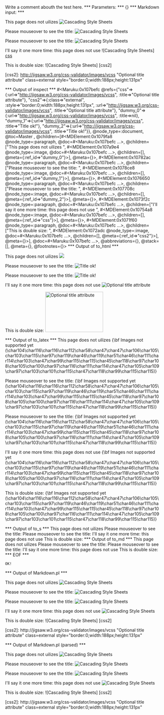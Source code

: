 Write a comment abouth the test here.
*** Parameters: ***
{}
*** Markdown input: ***

This page does not uilizes ![Cascading Style Sheets](http://jigsaw.w3.org/css-validator/images/vcss)


Please mouseover to see the title: ![Cascading Style Sheets](http://jigsaw.w3.org/css-validator/images/vcss "Title ok!")

Please mouseover to see the title: ![Cascading Style Sheets](http://jigsaw.w3.org/css-validator/images/vcss 'Title ok!')


I'll say it one more time: this page does not use ![Cascading Style Sheets] [css]

This is double size: ![Cascading Style Sheets] [css2]



[css]: http://jigsaw.w3.org/css-validator/images/vcss "Optional title attribute"

[css2]: http://jigsaw.w3.org/css-validator/images/vcss "Optional title attribute" class=external
   style="border:0;width:188px;height:131px"



*** Output of inspect ***
#<Maruku:0x107befc @refs={"css"=>{:url=>"http://jigsaw.w3.org/css-validator/images/vcss", :title=>"Optional title attribute"}, "css2"=>{:class=>"external", :style=>"border:0;width:188px;height:131px", :url=>"http://jigsaw.w3.org/css-validator/images/vcss", :title=>"Optional title attribute"}, "dummy_0"=>{:url=>"http://jigsaw.w3.org/css-validator/images/vcss", :title=>nil}, "dummy_1"=>{:url=>"http://jigsaw.w3.org/css-validator/images/vcss", :title=>"Title ok!"}, "dummy_2"=>{:url=>"http://jigsaw.w3.org/css-validator/images/vcss", :title=>"Title ok!"}}, @node_type=:document, @toc=Master
, @children=[#<MDElement:0x1079fa8 @node_type=:paragraph, @doc=#<Maruku:0x107befc ...>, @children=["This page does not uilizes ", #<MDElement:0x107a9e4 @node_type=:image, @doc=#<Maruku:0x107befc ...>, @children=[], @meta={:ref_id=>"dummy_0"}>], @meta={}>, #<MDElement:0x10782ac @node_type=:paragraph, @doc=#<Maruku:0x107befc ...>, @children=["Please mouseover to see the title: ", #<MDElement:0x1078ce8 @node_type=:image, @doc=#<Maruku:0x107befc ...>, @children=[], @meta={:ref_id=>"dummy_1"}>], @meta={}>, #<MDElement:0x1076650 @node_type=:paragraph, @doc=#<Maruku:0x107befc ...>, @children=["Please mouseover to see the title: ", #<MDElement:0x107708c @node_type=:image, @doc=#<Maruku:0x107befc ...>, @children=[], @meta={:ref_id=>"dummy_2"}>], @meta={}>, #<MDElement:0x1073f2c @node_type=:paragraph, @doc=#<Maruku:0x107befc ...>, @children=["I'll say it one more time: this page does not use ", #<MDElement:0x10754a8 @node_type=:image, @doc=#<Maruku:0x107befc ...>, @children=[], @meta={:ref_id=>"css"}>], @meta={}>, #<MDElement:0x1071f60 @node_type=:paragraph, @doc=#<Maruku:0x107befc ...>, @children=["This is double size: ", #<MDElement:0x1072adc @node_type=:image, @doc=#<Maruku:0x107befc ...>, @children=[], @meta={:ref_id=>"css2"}>], @meta={}>], @doc=#<Maruku:0x107befc ...>, @abbreviations={}, @stack=[], @meta={}, @footnotes={}>
*** Output of to_html ***
<p>This page does not uilizes <img src='http://jigsaw.w3.org/css-validator/images/vcss'
      /></p
    ><p>Please mouseover to see the title: <img title='Title ok!' src='http://jigsaw.w3.org/css-validator/images/vcss'
      /></p
    ><p>Please mouseover to see the title: <img title='Title ok!' src='http://jigsaw.w3.org/css-validator/images/vcss'
      /></p
    ><p>I&apos;ll say it one more time: this page does not use <img title='Optional title attribute' src='http://jigsaw.w3.org/css-validator/images/vcss'
      /></p
    ><p>This is double size: <img class='external' title='Optional title attribute' src='http://jigsaw.w3.org/css-validator/images/vcss' style='border:0;width:188px;height:131px'
      /></p
  >
*** Output of to_latex ***
This page does not uilizes {\bf Images not supported yet (\char104\char116\char116\char112\char58\char47\char47\char106\char105\char103\char115\char97\char119\char46\char119\char51\char46\char111\char114\char103\char47\char99\char115\char115\char45\char118\char97\char108\char105\char100\char97\char116\char111\char114\char47\char105\char109\char97\char103\char101\char115\char47\char118\char99\char115\char115)}

Please mouseover to see the title: {\bf Images not supported yet (\char104\char116\char116\char112\char58\char47\char47\char106\char105\char103\char115\char97\char119\char46\char119\char51\char46\char111\char114\char103\char47\char99\char115\char115\char45\char118\char97\char108\char105\char100\char97\char116\char111\char114\char47\char105\char109\char97\char103\char101\char115\char47\char118\char99\char115\char115)}

Please mouseover to see the title: {\bf Images not supported yet (\char104\char116\char116\char112\char58\char47\char47\char106\char105\char103\char115\char97\char119\char46\char119\char51\char46\char111\char114\char103\char47\char99\char115\char115\char45\char118\char97\char108\char105\char100\char97\char116\char111\char114\char47\char105\char109\char97\char103\char101\char115\char47\char118\char99\char115\char115)}

I'll say it one more time: this page does not use {\bf Images not supported yet (\char104\char116\char116\char112\char58\char47\char47\char106\char105\char103\char115\char97\char119\char46\char119\char51\char46\char111\char114\char103\char47\char99\char115\char115\char45\char118\char97\char108\char105\char100\char97\char116\char111\char114\char47\char105\char109\char97\char103\char101\char115\char47\char118\char99\char115\char115)}

This is double size: {\bf Images not supported yet (\char104\char116\char116\char112\char58\char47\char47\char106\char105\char103\char115\char97\char119\char46\char119\char51\char46\char111\char114\char103\char47\char99\char115\char115\char45\char118\char97\char108\char105\char100\char97\char116\char111\char114\char47\char105\char109\char97\char103\char101\char115\char47\char118\char99\char115\char115)}


*** Output of to_s ***
This page does not uilizes Please mouseover to see the title: Please mouseover to see the title: I'll say it one more time: this page does not use This is double size: 
*** Output of to_md ***
This page does not uilizes Please mouseover to see the title: Please mouseover to see the title: I'll say it one more time: this page does not use This is double size: 
*** EOF ***



	OK!



*** Output of Markdown.pl ***
<p>This page does not uilizes <img src="http://jigsaw.w3.org/css-validator/images/vcss" alt="Cascading Style Sheets" title="" /></p>

<p>Please mouseover to see the title: <img src="http://jigsaw.w3.org/css-validator/images/vcss" alt="Cascading Style Sheets" title="Title ok!" /></p>

<p>Please mouseover to see the title: <img src="http://jigsaw.w3.org/css-validator/images/vcss" alt="Cascading Style Sheets" title="Title ok!" /></p>

<p>I'll say it one more time: this page does not use <img src="http://jigsaw.w3.org/css-validator/images/vcss" alt="Cascading Style Sheets" title="Optional title attribute" /></p>

<p>This is double size: ![Cascading Style Sheets] [css2]</p>

<p>[css2]: http://jigsaw.w3.org/css-validator/images/vcss "Optional title attribute" class=external
   style="border:0;width:188px;height:131px"</p>

*** Output of Markdown.pl (parsed) ***
<p>This page does not uilizes <img title='' src='http://jigsaw.w3.org/css-validator/images/vcss' alt='Cascading Style Sheets'
      /></p
    ><p>Please mouseover to see the title: <img title='Title ok!' src='http://jigsaw.w3.org/css-validator/images/vcss' alt='Cascading Style Sheets'
      /></p
    ><p>Please mouseover to see the title: <img title='Title ok!' src='http://jigsaw.w3.org/css-validator/images/vcss' alt='Cascading Style Sheets'
      /></p
    ><p>I'll say it one more time: this page does not use <img title='Optional title attribute' src='http://jigsaw.w3.org/css-validator/images/vcss' alt='Cascading Style Sheets'
      /></p
    ><p>This is double size: ![Cascading Style Sheets] [css2]</p
    ><p>[css2]: http://jigsaw.w3.org/css-validator/images/vcss "Optional title attribute" class=external
 style="border:0;width:188px;height:131px"</p
  >